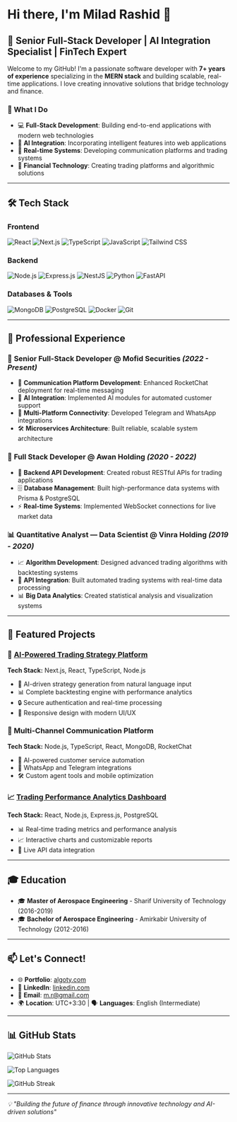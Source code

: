 # Hi there, I'm Milad Rashid 👋

## 🚀 Senior Full-Stack Developer | AI Integration Specialist | FinTech Expert

Welcome to my GitHub! I'm a passionate software developer with **7+ years of experience** specializing in the **MERN stack** and building scalable, real-time applications. I love creating innovative solutions that bridge technology and finance.

### 🎯 What I Do
- 💻 **Full-Stack Development**: Building end-to-end applications with modern web technologies
- 🤖 **AI Integration**: Incorporating intelligent features into web applications
- 📱 **Real-time Systems**: Developing communication platforms and trading systems
- 🏦 **Financial Technology**: Creating trading platforms and algorithmic solutions

---

## 🛠️ Tech Stack

### Frontend
![React](https://img.shields.io/badge/-React-61DAFB?style=flat-square&logo=react&logoColor=black)
![Next.js](https://img.shields.io/badge/-Next.js-000000?style=flat-square&logo=next.js&logoColor=white)
![TypeScript](https://img.shields.io/badge/-TypeScript-3178C6?style=flat-square&logo=typescript&logoColor=white)
![JavaScript](https://img.shields.io/badge/-JavaScript-F7DF1E?style=flat-square&logo=javascript&logoColor=black)
![Tailwind CSS](https://img.shields.io/badge/-Tailwind_CSS-38B2AC?style=flat-square&logo=tailwind-css&logoColor=white)

### Backend
![Node.js](https://img.shields.io/badge/-Node.js-339933?style=flat-square&logo=node.js&logoColor=white)
![Express.js](https://img.shields.io/badge/-Express.js-000000?style=flat-square&logo=express&logoColor=white)
![NestJS](https://img.shields.io/badge/-NestJS-E0234E?style=flat-square&logo=nestjs&logoColor=white)
![Python](https://img.shields.io/badge/-Python-3776AB?style=flat-square&logo=python&logoColor=white)
![FastAPI](https://img.shields.io/badge/-FastAPI-009688?style=flat-square&logo=fastapi&logoColor=white)

### Databases & Tools
![MongoDB](https://img.shields.io/badge/-MongoDB-47A248?style=flat-square&logo=mongodb&logoColor=white)
![PostgreSQL](https://img.shields.io/badge/-PostgreSQL-336791?style=flat-square&logo=postgresql&logoColor=white)
![Docker](https://img.shields.io/badge/-Docker-2496ED?style=flat-square&logo=docker&logoColor=white)
![Git](https://img.shields.io/badge/-Git-F05032?style=flat-square&logo=git&logoColor=white)

---

## 💼 Professional Experience

### 🏢 **Senior Full-Stack Developer** @ Mofid Securities *(2022 - Present)*
- 🔧 **Communication Platform Development**: Enhanced RocketChat deployment for real-time messaging
- 🤖 **AI Integration**: Implemented AI modules for automated customer support
- 📱 **Multi-Platform Connectivity**: Developed Telegram and WhatsApp integrations
- 🛠️ **Microservices Architecture**: Built reliable, scalable system architecture

### 🏢 **Full Stack Developer** @ Awan Holding *(2020 - 2022)*
- 🔌 **Backend API Development**: Created robust RESTful APIs for trading applications
- 🗄️ **Database Management**: Built high-performance data systems with Prisma & PostgreSQL
- ⚡ **Real-time Systems**: Implemented WebSocket connections for live market data

### 📊 **Quantitative Analyst — Data Scientist** @ Vinra Holding *(2019 - 2020)*
- 📈 **Algorithm Development**: Designed advanced trading algorithms with backtesting systems
- 🔗 **API Integration**: Built automated trading systems with real-time data processing
- 📊 **Big Data Analytics**: Created statistical analysis and visualization systems

---

## 🌟 Featured Projects

### 🤖 [AI-Powered Trading Strategy Platform](https://algoty.com)
**Tech Stack:** Next.js, React, TypeScript, Node.js
- 🧠 AI-driven strategy generation from natural language input
- 📊 Complete backtesting engine with performance analytics
- 🔒 Secure authentication and real-time processing
- 📱 Responsive design with modern UI/UX

### 💬 Multi-Channel Communication Platform
**Tech Stack:** Node.js, TypeScript, React, MongoDB, RocketChat
- 🤖 AI-powered customer service automation
- 📱 WhatsApp and Telegram integrations
- 🛠️ Custom agent tools and mobile optimization

### 📈 [Trading Performance Analytics Dashboard](https://cambish.vinraholding.com/backtests)
**Tech Stack:** React, Node.js, Express.js, PostgreSQL
- 📊 Real-time trading metrics and performance analysis
- 📈 Interactive charts and customizable reports
- 🔄 Live API data integration

---

## 🎓 Education
- 🎓 **Master of Aerospace Engineering** - Sharif University of Technology (2016-2019)
- 🎓 **Bachelor of Aerospace Engineering** - Amirkabir University of Technology (2012-2016)

---

## 📫 Let's Connect!
- 🌐 **Portfolio**: [algoty.com](https://algoty.com)
- 💼 **LinkedIn**: [linkedin.com](https://linkedin.com)
- 📧 **Email**: m.r@gmail.com
- 🌍 **Location**: UTC+3:30 | 🗣️ **Languages**: English (Intermediate)

---

## 📊 GitHub Stats

![GitHub Stats](https://github-readme-stats.vercel.app/api?username=milad93r&show_icons=true&theme=radical&count_private=true)

![Top Languages](https://github-readme-stats.vercel.app/api/top-langs/?username=milad93r&layout=compact&theme=radical&count_private=true)

![GitHub Streak](https://streak-stats.demolab.com/?user=milad93r&theme=radical)

---

*💡 "Building the future of finance through innovative technology and AI-driven solutions"* 
